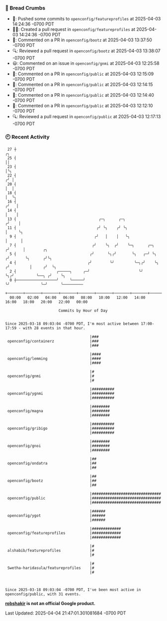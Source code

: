 ### 🍞 Bread Crumbs

 * 🚢: Pushed some commits to `openconfig/featureprofiles` at 2025-04-03 14:24:36 -0700 PDT
 * ✍🏼: Created a pull request in `openconfig/featureprofiles` at 2025-04-03 14:24:36 -0700 PDT
 * 💬: Commented on a PR in  `openconfig/bootz` at 2025-04-03 13:37:50 -0700 PDT
 * 🔍: Reviewed a pull request in  `openconfig/bootz` at 2025-04-03 13:38:07 -0700 PDT
 * 😃: Commented on an issue in `openconfig/gnmi` at 2025-04-03 12:25:58 -0700 PDT
 * 💬: Commented on a PR in  `openconfig/public` at 2025-04-03 12:15:09 -0700 PDT
 * 💬: Commented on a PR in  `openconfig/public` at 2025-04-03 12:14:15 -0700 PDT
 * 💬: Commented on a PR in  `openconfig/public` at 2025-04-03 12:14:40 -0700 PDT
 * 💬: Commented on a PR in  `openconfig/public` at 2025-04-03 12:12:10 -0700 PDT
 * 🔍: Reviewed a pull request in  `openconfig/public` at 2025-04-03 12:17:13 -0700 PDT

### 🕘 Recent Activity
```
 27 ┼                                                                        ╭╮
 25 ┤                                                                        ││
 23 ┤                                                                        │╰╮
 22 ┤                                                                       ╭╯ │
 20 ┤                                                                       │  │
 18 ┤                                                                       │  ╰╮
 16 ┤                                                                      ╭╯   │
 14 ┤                                                                      │    │
 13 ┤                                     ╭─╮      ╭─╮                    ╭╯    │
 11 ┤                                    ╭╯ ╰╮    ╭╯ ╰╮                   │     ╰╮
  9 ┤                                   ╭╯   │    │   ╰╮                  │      │
  7 ┤                                  ╭╯    ╰╮  ╭╯    ╰─╮      ╭─╮      ╭╯      │        ╭╮
  5 ┤                                 ╭╯      ╰╮╭╯       ╰╮   ╭─╯ ╰╮    ╭╯       ╰╮      ╭╯╰╮
  4 ┤                                ╭╯        ╰╯         ╰─╮╭╯    ╰╮  ╭╯         │     ╭╯  ╰╮
  2 ┤                  ╭─────╮     ╭─╯                      ╰╯      ╰╮╭╯          ╰──╮ ╭╯    ╰╮
  0 ┼──────────────────╯     ╰─────╯                                 ╰╯              ╰─╯      ╰─────────
    +───────+───────+───────+───────+───────+───────+───────+───────+───────+───────+───────+───────+────
  00:00   02:00   04:00   06:00   08:00   10:00   12:00   14:00   16:00   18:00   20:00   22:00   00:00   

						Commits by Hour of Day


Since 2025-03-18 09:03:04 -0700 PDT, I'm most active between 17:00-17:59 - with 28 events in that hour.

```



```
                                      |###
 openconfig/containerz                |###
                                      |###

                                      |####
 openconfig/lemming                   |####
                                      |####

                                      |#
 openconfig/gnmi                      |#
                                      |#

                                      |##########
 openconfig/ygnmi                     |##########
                                      |##########

                                      |########
 openconfig/magna                     |########
                                      |########

                                      |##########
 openconfig/gribigo                   |##########
                                      |##########

                                      |########
 openconfig/gnoi                      |########
                                      |########

                                      |##
 openconfig/ondatra                   |##
                                      |##

                                      |##
 openconfig/bootz                     |##
                                      |##

                                      |###############################
 openconfig/public                    |###############################
                                      |###############################

                                      |######
 openconfig/ygot                      |######
                                      |######

                                      |#############
 openconfig/featureprofiles           |#############
                                      |#############

                                      |#
 alshabib/featureprofiles             |#
                                      |#

                                      |#
 Swetha-haridasula/featureprofiles    |#
                                      |#



Since 2025-03-18 09:03:04 -0700 PDT, I've been most active in openconfig/public, with 31 events.

```
**[robshakir](mailto:robjs@google.com) is not an official Google product.**  


Last Updated: 2025-04-04 21:47:01.301081684 -0700 PDT
